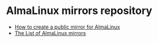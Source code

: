 # AlmaLinux mirrors repository

 * [How to create a public mirror for AlmaLinux](https://wiki.almalinux.org/Mirrors.html)
 * [The List of AlmaLinux mirrors](https://mirrors.almalinux.org/)

